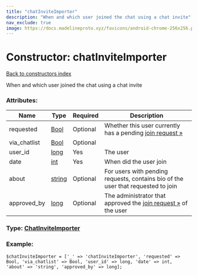 ```yaml
---
title: "chatInviteImporter"
description: "When and which user joined the chat using a chat invite"
nav_exclude: true
image: https://docs.madelineproto.xyz/favicons/android-chrome-256x256.png
---
```

# Constructor: chatInviteImporter  
[Back to constructors index](/API_docs/constructors/index.html)



When and which user joined the chat using a chat invite

### Attributes:

| Name     |    Type       | Required | Description |
|----------|---------------|----------|-------------|
|requested|[Bool](/API_docs/types/Bool.html) | Optional|Whether this user currently has a pending [join request »](https://core.telegram.org/api/invites#join-requests)|
|via\_chatlist|[Bool](/API_docs/types/Bool.html) | Optional|
|user\_id|[long](/API_docs/types/long.html) | Yes|The user|
|date|[int](/API_docs/types/int.html) | Yes|When did the user join|
|about|[string](/API_docs/types/string.html) | Optional|For users with pending requests, contains bio of the user that requested to join|
|approved\_by|[long](/API_docs/types/long.html) | Optional|The administrator that approved the [join request »](https://core.telegram.org/api/invites#join-requests) of the user|



### Type: [ChatInviteImporter](/API_docs/types/ChatInviteImporter.html)


### Example:

```
$chatInviteImporter = ['_' => 'chatInviteImporter', 'requested' => Bool, 'via_chatlist' => Bool, 'user_id' => long, 'date' => int, 'about' => 'string', 'approved_by' => long];
```  

